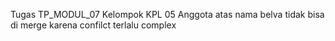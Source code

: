 Tugas TP_MODUL_07 Kelompok KPL 05
Anggota atas nama belva tidak bisa di merge karena confilct terlalu complex
